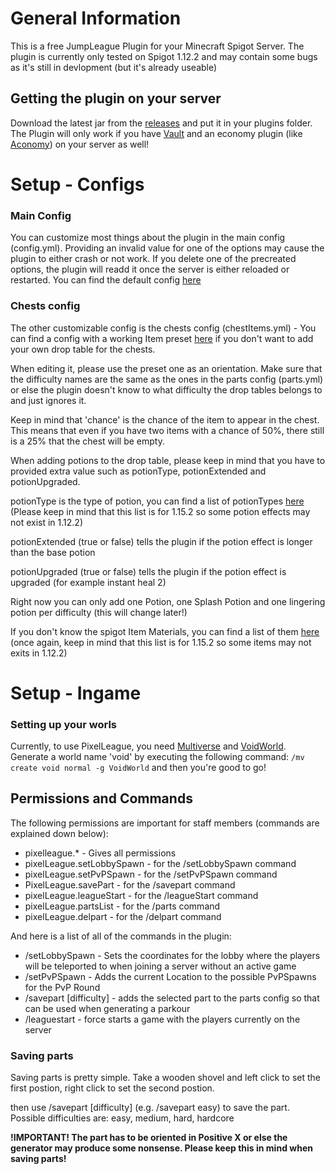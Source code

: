 # General Information

This is a free JumpLeague Plugin for your Minecraft Spigot Server.
The plugin is currently only tested on Spigot 1.12.2 and may contain some bugs as it's still in devlopment (but it's already useable)

## Getting the plugin on your server

Download the latest jar from the [releases](https://github.com/Skiftstar/JumpLeague/releases) and put it in your plugins folder.
The Plugin will only work if you have [Vault](https://www.spigotmc.org/resources/vault.34315/) and an economy plugin (like [Aconomy](https://www.spigotmc.org/resources/aconomy-simple-vault-economy.64569/)) on your server as well!

# Setup - Configs

### Main Config

You can customize most things about the plugin in the main config (config.yml). Providing an invalid value for one of the options may cause the plugin to either crash or not work. If you delete one of the precreated options, the plugin will readd it once the server is either reloaded or restarted.
You can find the default config [here](https://github.com/Skiftstar/JumpLeague/blob/master/resources/config.yml)

### Chests config

The other customizable config is the chests config (chestItems.yml) - You can find a config with a working Item preset [here](https://github.com/Skiftstar/JumpLeague/blob/master/resources/chestItems.yml) if you don't want to add your own drop table for the chests.

When editing it, please use the preset one as an orientation. Make sure that the difficulty names are the same as the ones in the parts config (parts.yml) or else the plugin doesn't know to what difficulty the drop tables belongs to and just ignores it.

Keep in mind that 'chance' is the chance of the item to appear in the chest. This means that even if you have two items with a chance of 50%, there still is a 25% that the chest will be empty.

When adding potions to the drop table, please keep in mind that you have to provided extra value such as potionType, potionExtended and potionUpgraded.

potionType is the type of potion, you can find a list of potionTypes [here](https://hub.spigotmc.org/javadocs/bukkit/org/bukkit/potion/PotionType.html) (Please keep in mind that this list is for 1.15.2 so some potion effects may not exist in 1.12.2)

potionExtended (true or false) tells the plugin if the potion effect is longer than the base potion

potionUpgraded (true or false) tells the plugin if the potion effect is upgraded (for example instant heal 2)

Right now you can only add one Potion, one Splash Potion and one lingering potion per difficulty (this will change later!)

If you don't know the spigot Item Materials, you can find a list of them [here](https://hub.spigotmc.org/javadocs/spigot/org/bukkit/Material.html) (once again, keep in mind that this list is for 1.15.2 so some items may not exits in 1.12.2)

# Setup - Ingame

### Setting up your worls

Currently, to use PixelLeague, you need [Multiverse](https://www.spigotmc.org/resources/multiverse-core.390/) and [VoidWorld](https://www.spigotmc.org/resources/voidworld.29807/). Generate a world name 'void' by executing the following command: `/mv create void normal -g VoidWorld` and then you're good to go!

## Permissions and Commands

The following permissions are important for staff members (commands are explained down below):
- pixelleague.* - Gives all permissions
- pixelLeague.setLobbySpawn - for the /setLobbySpawn command
- pixelLeague.setPvPSpawn - for the /setPvPSpawn command
- PixelLeague.savePart - for the /savepart command
- pixelLeague.leagueStart - for the /leagueStart command
- pixelLeague.partsList - for the /parts command
- pixelLeague.delpart - for the /delpart command

And here is a list of all of the commands in the plugin:
- /setLobbySpawn - Sets the coordinates for the lobby where the players will be teleported to when joining a server without an active game
- /setPvPSpawn - Adds the current Location to the possible PvPSpawns for the PvP Round
- /savepart [difficulty] - adds the selected part to the parts config so that can be used when generating a parkour
- /leaguestart - force starts a game with the players currently on the server

### Saving parts

Saving parts is pretty simple. Take a wooden shovel and left click to set the first postion, right click to set the second postion.

then use /savepart [difficulty] (e.g. /savepart easy) to save the part.
Possible difficulties are: easy, medium, hard, hardcore

**!IMPORTANT! The part has to be oriented in Positive X or else the generator may produce some nonsense. Please keep this in mind when saving parts!**
